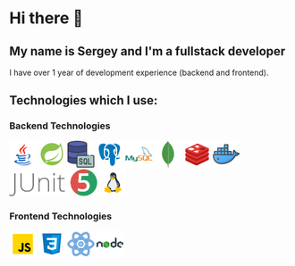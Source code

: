 # Hi there 👋

## My name is Sergey and I'm a fullstack developer

I have over 1 year of development experience (backend and frontend).

## Technologies which I use:

### Backend Technologies

<div>
  <img src="./images/java.png" alt="Java logo" height="48" title="Java">
  <img src="./images/spring.png" alt="Spring logo" height="48" title="Spring">
  <img src="./images/sql.png" alt="SQL logo" height="48" title="SQL">
  <img src="./images/postgresql.png" alt="PostgreSQL logo" height="48" title="PostgreSQL">
  <img src="./images/mysql.png" alt="MySQL logo" height="48" title="MySQL">
  <img src ="./images/mongodb.png" alt="MongoDB logo" height="48" title='MongoDB'/>
  <img src ="./images/redis.png" alt="Redis logo" height="48" title='Redis'/>
  <img src ="./images/docker.png" alt="Docker logo" height="48" title='Docker'/>
  <img src ="./images/junit.png" alt="JUnit5 logo" height="48" title='JUnit 5'/>
  <img src ="./images/linux.png" alt="Linux logo" height="48" title='Linux'/>
</div>

### Frontend Technologies

<div>
  <img src="./images/javascript.png" alt="JavaScript logo" height="48" title="JavaScript">
  <img src="./images/css.png" alt="CSS logo" height="48" title="CSS">
  <img src="./images/react.png" alt="React logo" height="48" title="React">
  <img src="./images/nodejs.png" alt="Node.js logo" height="48" title="Node.js">
</div>


